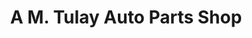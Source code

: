 ---
title: "A M. Tulay Auto Parts Shop"
url: /voinjama/a-m-tulay-auto-parts-shop/
shop: car parts
---
